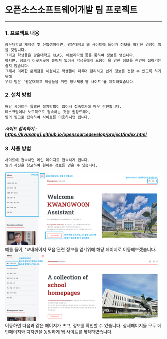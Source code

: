 # 오픈소스소프트웨어개발 팀 프로젝트
--------------------
### 1. 프로젝트 내용
    광운대학교 재학생 및 신입생이라면, 광운대학교 웹 사이트에 들어가 정보를 확인한 경험이 있을 것입니다. 
    그리고 학생들은 광운대학교 KLAS, 에브리타임 등을 통하여 정보를 얻습니다. 
    하지만, 정보가 이곳저곳에 흩어져 있어서 학생들에게 도움이 될 만한 정보를 한번에 접하기는 쉽지 않습니다. 
    그래서 이러한 문제점을 해결하고 학생들이 더욱더 편리하고 쉽게 정보를 접할 수 있도록 하기 위해 
    우리 팀은 '광운대학교 학생들을 위한 정보제공 웹 사이트'를 제작하였습니다.
### 2. 설치 방법
    해당 사이트는 특별한 설치방법이 없어서 접속하기에 매우 간편합니다.
    데스크탑이나 노트북으로 접속하는 것을 권장드리며, 
    밑의 링크로 접속하여 사이트를 이용하시면 됩니다.
##### 사이트 접속하기 : <https://liyusang1.github.io/opensourcedevelop/project/index.html>
### 3. 사용 방법
    사이트에 접속하면 메인 페이지로 접속하게 됩니다.
    밑의 사진을 참고하여 원하는 정보를 얻을 수 있습니다.
![mainpage_guide](./project/images/mainpage_guide.png)
    예를 들어, '교내페이지 모음'관련 정보를 얻기위해 해당 페이지로 이동해보겠습니다.
![subpage_guide](./project/images/subpage_guide.png)
    이동하면 다음과 같은 페이지가 뜨고, 정보를 확인할 수 있습니다.
    상세페이지들 모두 메인페이지와 디자인을 동일하게 웹 사이트를 제작하였습니다.
    
